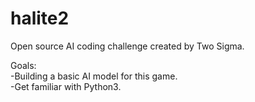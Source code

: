 # halite2
Open source AI coding challenge created by Two Sigma.  
  
Goals:  
-Building a basic AI model for this game.  
-Get familiar with Python3. 
